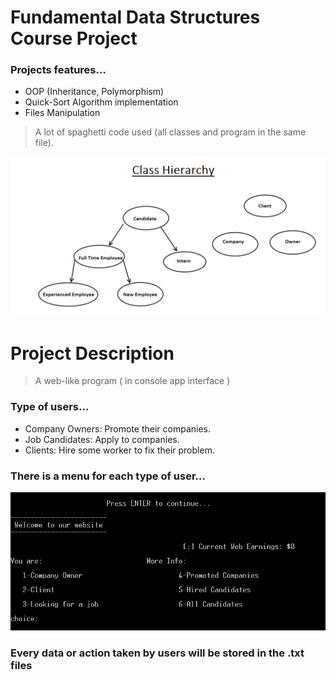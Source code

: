 # Fundamental Data Structures Course Project

### Projects features...
- OOP (Inheritance, Polymorphism)
- Quick-Sort Algorithm implementation
- Files Manipulation


> A lot of spaghetti code used (all classes and program in the same file).


![hierarchy](https://github.com/l4z0-space/FDS-Project/blob/master/img/hierarchy.PNG)


# Project Description

> A web-like program ( in console app interface )

### Type of users...
- Company Owners: Promote their companies.
- Job Candidates: Apply to companies.
- Clients: Hire some worker to fix their problem.

### There is a menu for each type of user...

![menu](https://github.com/l4z0-space/FDS-Project/blob/master/img/landing.PNG)

### Every data or action taken by users will be stored in the .txt files
